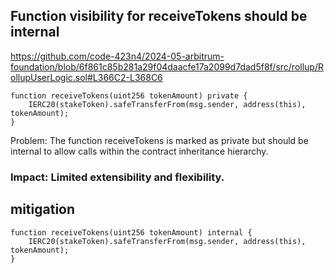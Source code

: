 ## Function visibility for receiveTokens should be internal
https://github.com/code-423n4/2024-05-arbitrum-foundation/blob/6f861c85b281a29f04daacfe17a2099d7dad5f8f/src/rollup/RollupUserLogic.sol#L366C2-L368C6
```
function receiveTokens(uint256 tokenAmount) private {
    IERC20(stakeToken).safeTransferFrom(msg.sender, address(this), tokenAmount);
}
```
Problem: The function receiveTokens is marked as private but should be internal to allow calls within the contract inheritance hierarchy.
### Impact: Limited extensibility and flexibility.

## mitigation 
```
function receiveTokens(uint256 tokenAmount) internal {
    IERC20(stakeToken).safeTransferFrom(msg.sender, address(this), tokenAmount);
}
```
